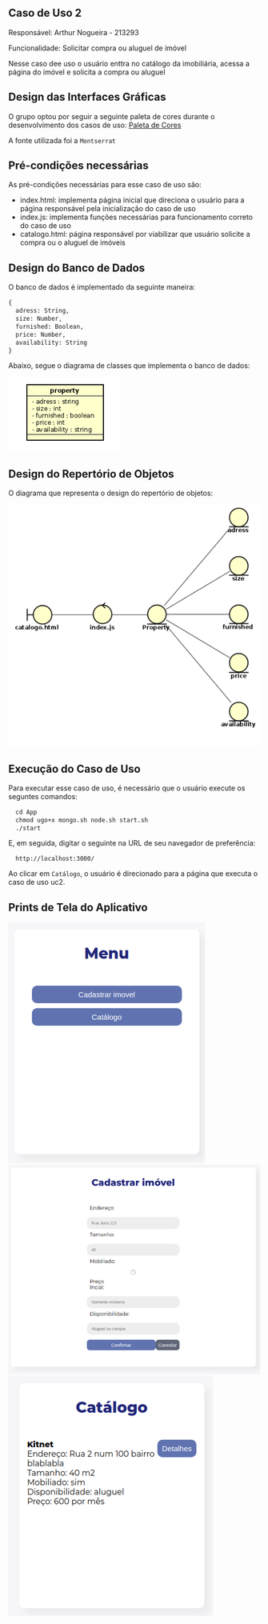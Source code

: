 ## Caso de Uso 2

Responsável: Arthur Nogueira - 213293

Funcionalidade:  Solicitar compra ou aluguel de imóvel

Nesse caso dee uso o usuário enttra no catálogo da imobiliária, acessa a página do imóvel e solicita a compra ou aluguel

## Design das Interfaces Gráficas

O grupo optou por seguir a seguinte paleta de cores durante o desenvolvimento dos casos de uso: [Paleta de Cores](https://www.schemecolor.com/purple-blue.php)

A fonte utilizada foi a ```Montserrat```

## Pré-condições necessárias

As pré-condições necessárias para esse caso de uso são:

* index.html: implementa página inicial que direciona o usuário para a página responsável pela inicialização do caso de uso
* index.js: implementa funções necessárias para funcionamento correto do caso de uso
* catalogo.html: página responsável por viabilizar que usuário solicite a compra ou o aluguel de imóveis

## Design do Banco de Dados

O banco de dados é implementado da seguinte maneira:

```
{
  adress: String,
  size: Number,
  furnished: Boolean,
  price: Number,
  availability: String
}
```

Abaixo, segue o diagrama de classes que implementa o banco de dados:

![Diagrama de Classes2 213293](assets/BancodeDados_uc2.png)

## Design do Repertório de Objetos

O diagrama que representa o design do repertório de objetos:

![Repertório de Objetos2 213293](assets/RepertorioObjetos_uc2.png)

## Execução do Caso de Uso

Para executar esse caso de uso, é necessário que o usuário execute os seguntes comandos:

```
  cd App
  chmod ugo+x mongo.sh node.sh start.sh
  ./start
```

E, em seguida, digitar o seguinte na URL de seu navegador de preferência:

```
  http://localhost:3000/
```

Ao clicar em `Catálogo`, o usuário é direcionado para a página que executa o caso de uso uc2.

## Prints de Tela do Aplicativo

![Pagina Menu2 213293](assets/pagina_menu.png)
![Pagina Cadastro Imóvel 213293](assets/pagina_cadastro_imovel.png)
![Pagina Catalogo 213293](assets/pagina_catalogo.png)
